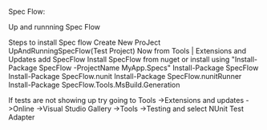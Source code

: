 ﻿Spec Flow: 

Up and runnning Spec Flow


Steps to install Spec flow 
Create New ProJect UpAndRunningSpecFlow(Test Project)
Now from Tools | Extensions and Updates add SpecFlow
Install 
SpecFlow from nuget 
or install using "Install-Package SpecFlow -ProjectName MyApp.Specs"
Install-Package SpecFlow
Install-Package SpecFlow.nunit
Install-Package SpecFlow.nunitRunner
Install-Package SpecFlow.Tools.MsBuild.Generation

If tests are not showing up 
try going to Tools
			->Extensions and updates 
				->Online
					->Visual Studio Gallery
						->Tools
							->Testing and select NUnit Test Adapter



